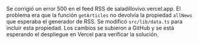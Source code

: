 Se corrigió un error 500 en el feed RSS de saladillovivo.vercel.app. El problema era que la función `getArticles` no devolvía la propiedad `allNews` que esperaba el generador de RSS. Se modificó `src/lib/data.ts` para incluir esta propiedad. Los cambios se subieron a GitHub y se está esperando el despliegue en Vercel para verificar la solución.